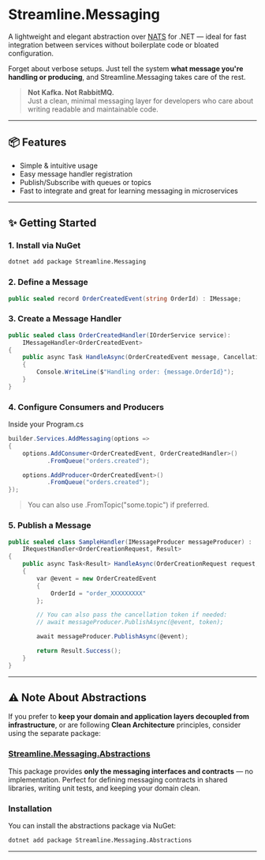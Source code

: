 # Streamline.Messaging

A lightweight and elegant abstraction over [NATS](https://nats.io/) for .NET — ideal for fast integration between services without boilerplate code or bloated configuration.

Forget about verbose setups. Just tell the system **what message you're handling or producing**, and Streamline.Messaging takes care of the rest.

> **Not Kafka. Not RabbitMQ.**  
> Just a clean, minimal messaging layer for developers who care about writing readable and maintainable code.

---

## 📦 Features

- Simple & intuitive usage
- Easy message handler registration
- Publish/Subscribe with queues or topics
- Fast to integrate and great for learning messaging in microservices

---

## ✨ Getting Started

### 1. Install via NuGet

```bash
dotnet add package Streamline.Messaging
```

### 2. Define a Message

```csharp
public sealed record OrderCreatedEvent(string OrderId) : IMessage;
```

### 3. Create a Message Handler

```csharp
public sealed class OrderCreatedHandler(IOrderService service): 
    IMessageHandler<OrderCreatedEvent>
{
    public async Task HandleAsync(OrderCreatedEvent message, CancellationToken token = default)
    {
        Console.WriteLine($"Handling order: {message.OrderId}");
    }
}
```

### 4. Configure Consumers and Producers
Inside your Program.cs

```csharp
builder.Services.AddMessaging(options =>
{
    options.AddConsumer<OrderCreatedEvent, OrderCreatedHandler>()
           .FromQueue("orders.created");

    options.AddProducer<OrderCreatedEvent>()
           .FromQueue("orders.created");
});
````
> You can also use .FromTopic("some.topic") if preferred.

### 5. Publish a Message

```csharp
public sealed class SampleHandler(IMessageProducer messageProducer) :
    IRequestHandler<OrderCreationRequest, Result>
{
    public async Task<Result> HandleAsync(OrderCreationRequest request, CancellationToken token)
    {
        var @event = new OrderCreatedEvent
        {
            OrderId = "order_XXXXXXXXX"
        };

        // You can also pass the cancellation token if needed:
        // await messageProducer.PublishAsync(@event, token);

        await messageProducer.PublishAsync(@event);

        return Result.Success();
    }
}
```

---

## ⚠️ Note About Abstractions

If you prefer to **keep your domain and application layers decoupled from infrastructure**, or are following **Clean Architecture** principles, consider using the separate package:

### [Streamline.Messaging.Abstractions](https://github.com/https-richardy/streamline.messaging.abstractions)

This package provides **only the messaging interfaces and contracts** — no implementation. Perfect for defining messaging contracts in shared libraries, writing unit tests, and keeping your domain clean.

### Installation

You can install the abstractions package via NuGet:

```bash
dotnet add package Streamline.Messaging.Abstractions
```
---